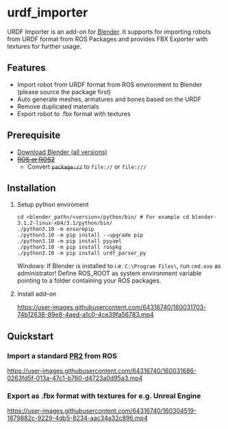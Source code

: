 # urdf_importer

URDF Importer is an add-on for [Blender](https://www.blender.org/). It supports for importing robots from URDF format from ROS Packages and provides FBX Exporter with textures for further usage.

## Features

- Import robot from URDF format from ROS environment to Blender (please source the package first)
- Auto generate meshes, armatures and bones based on the URDF
- Remove duplicated materials
- Export robot to .fbx format with textures

## Prerequisite

- [Download Blender (all versions)](https://download.blender.org/release/)
- ~~[ROS or ROS2](https://www.ros.org/)~~
  - Convert ~~`package://`~~ to `file://` or `file:///`

## Installation

1. Setup python enviroment

   ```shell
   cd <blender_path>/<version>/python/bin/ # For example cd blender-3.1.2-linux-x64/3.1/python/bin/
   ./python3.10 -m ensurepip
   ./python3.10 -m pip install --upgrade pip
   ./python3.10 -m pip install pyyaml
   ./python3.10 -m pip install rospkg
   ./python3.10 -m pip install urdf_parser_py
   ```

   Windows: If Blender is installed to i.e. `C:\Program Files\`, run `cmd.exe` as administrator! Define ROS_ROOT as system environment variable pointing to a folder containing your ROS packages.

2. Install add-on

   <https://user-images.githubusercontent.com/64316740/160031703-74b12638-89e8-4aed-a1c0-4ce39fa56783.mp4>

## Quickstart

### Import a standard [PR2](http://wiki.ros.org/Robots/PR2) from ROS

<https://user-images.githubusercontent.com/64316740/160031686-0263fd5f-013a-47c1-b760-d4723a0d95a3.mp4>

### Export as .fbx format with textures for e.g. Unreal Engine

<https://user-images.githubusercontent.com/64316740/160304519-1879882c-9229-4db5-8234-aac34a32c896.mp4>
